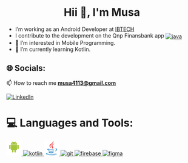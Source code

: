 <h1 align="center">Hii 👋, I'm Musa</h1>


- I’m working as an Android Developer at [IBTECH](https://www.ibtech.com.tr/home)
- I contribute to the development on the Qnp Finansbank app <a href="https://play.google.com/store/apps/details?id=com.finansbank.mobile.cepsube&hl=tr&gl=US" target="_blank" rel="noreferrer">   <img align="center" src="https://github.com/musaerbay/KekodKotlinLesson/assets/81637840/702a6da8-f937-4584-a5d0-acf7d43be85c" alt="java" width="40" height="40"/> </a>
- 👀 I’m interested in Mobile Programming.
- 🌱 I’m currently learning Kotlin.

<!-- [QNB FİNANSBANK APP](https://play.google.com/store/apps/details?id=com.finansbank.mobile.cepsube&hl=tr&gl=US) -->


</article>

## 🌐 Socials:
📫 How to reach me **musa4113@gmail.com**

[![LinkedIn](https://img.shields.io/badge/LinkedIn-%230077B5.svg?logo=linkedin&logoColor=white)](https://linkedin.com/in/https://www.linkedin.com/in/musaerbay/) 




# 💻 Languages and Tools:
<p align="left"> 
  <a href="https://developer.android.com" target="_blank"> <img src="https://raw.githubusercontent.com/devicons/devicon/master/icons/android/android-original-wordmark.svg" alt="android" width="40" height="40"/> </a>
  <a href="https://kotlinlang.org" target="_blank"> <img src="https://www.vectorlogo.zone/logos/kotlinlang/kotlinlang-icon.svg" alt="kotlin" width="40" height="40"/> </a>
 <a href="https://www.java.com" target="_blank" rel="noreferrer"> <img src="https://raw.githubusercontent.com/devicons/devicon/master/icons/java/java-original.svg" alt="java" width="40" height="40"/> </a>
 <a href="https://git-scm.com/" target="_blank"> <img src="https://www.vectorlogo.zone/logos/git-scm/git-scm-icon.svg" alt="git" width="40" height="40"/> </a>
  <a href="https://firebase.google.com/" target="_blank"> <img src="https://www.vectorlogo.zone/logos/firebase/firebase-icon.svg" alt="firebase" width="40" height="40"/> </a> 
  <a href="https://www.figma.com/" target="_blank" rel="noreferrer"> <img src="https://www.vectorlogo.zone/logos/figma/figma-icon.svg" alt="figma" width="40" height="40"/> </a> </p>

<!---
- 📫 To reach me 
Musa4113/Musa4113 is a ✨ special ✨ repository because its `README.md` (this file) appears on your GitHub profile.
You can click the Preview link to take a look at your changes.
--->
